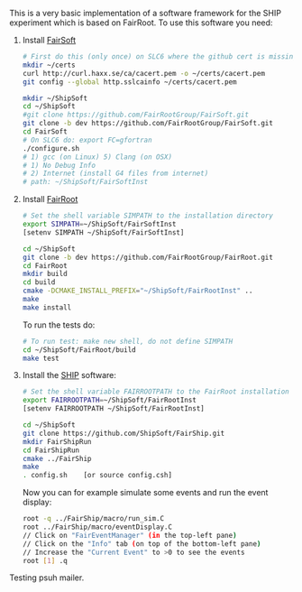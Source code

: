 This is a very basic implementation of a software framework for the SHIP experiment which is based on FairRoot. To use this software you need:

1. Install [FairSoft](https://github.com/FairRootGroup/FairSoft/tree/dev)

    ```bash
    # First do this (only once) on SLC6 where the github cert is missing
    mkdir ~/certs
    curl http://curl.haxx.se/ca/cacert.pem -o ~/certs/cacert.pem
    git config --global http.sslcainfo ~/certs/cacert.pem
    ```

    ```bash
    mkdir ~/ShipSoft
    cd ~/ShipSoft
    #git clone https://github.com/FairRootGroup/FairSoft.git
    git clone -b dev https://github.com/FairRootGroup/FairSoft.git
    cd FairSoft
    # On SLC6 do: export FC=gfortran
    ./configure.sh
    # 1) gcc (on Linux) 5) Clang (on OSX)
    # 1) No Debug Info
    # 2) Internet (install G4 files from internet)
    # path: ~/ShipSoft/FairSoftInst
    ```

2. Install [FairRoot](http://fairroot.gsi.de/?q=node/82)

    ```bash
    # Set the shell variable SIMPATH to the installation directory
    export SIMPATH=~/ShipSoft/FairSoftInst
    [setenv SIMPATH ~/ShipSoft/FairSoftInst]

    cd ~/ShipSoft
    git clone -b dev https://github.com/FairRootGroup/FairRoot.git
    cd FairRoot
    mkdir build
    cd build
    cmake -DCMAKE_INSTALL_PREFIX="~/ShipSoft/FairRootInst" ..
    make
    make install
    ```

    To run the tests do:

    ```bash
    # To run test: make new shell, do not define SIMPATH
    cd ~/ShipSoft/FairRoot/build
    make test
    ```

3. Install the [SHIP](https://github.com/ShipSoft/FairShip.git) software:

    ```bash
    # Set the shell variable FAIRROOTPATH to the FairRoot installation directory
    export FAIRROOTPATH=~/ShipSoft/FairRootInst
    [setenv FAIRROOTPATH ~/ShipSoft/FairRootInst]

    cd ~/ShipSoft
    git clone https://github.com/ShipSoft/FairShip.git
    mkdir FairShipRun
    cd FairShipRun
    cmake ../FairShip
    make
    . config.sh    [or source config.csh]
    ```

    Now you can for example simulate some events and run the event display:

    ```bash
    root -q ../FairShip/macro/run_sim.C
    root ../FairShip/macro/eventDisplay.C
    // Click on "FairEventManager" (in the top-left pane)
    // Click on the "Info" tab (on top of the bottom-left pane)
    // Increase the "Current Event" to >0 to see the events
    root [1] .q
    ```

Testing psuh mailer.
